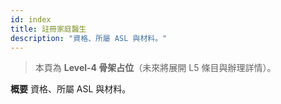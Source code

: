 ```yaml
---
id: index
title: 註冊家庭醫生
description: "資格、所屬 ASL 與材料。"
---
```


> 本頁為 **Level-4 骨架占位**（未來將展開 L5 條目與辦理詳情）。

**概要**
資格、所屬 ASL 與材料。
